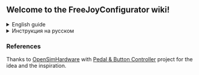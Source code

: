 ## Welcome to the FreeJoyConfigurator wiki!

<details> 
  <summary> English guide </summary>

# Installation
Just download the [latest release](https://github.com/FreeJoy-Team/FreeJoy/releases) and run the installer.

# Getting started
* [Pins configuration](https://github.com/vostrenkov/FreeJoyConfigurator/wiki/Pins-configuration)
* [Digital inputs (buttons) configuration](https://github.com/vostrenkov/FreeJoyConfigurator/wiki/Digital-inputs-configuration)
* [Axes configuration](https://github.com/vostrenkov/FreeJoyConfigurator/wiki/Axes-configuration)
* [Axes to buttons](https://github.com/vostrenkov/FreeJoyConfigurator/wiki/Axes-to-Buttons)
* [Shift registers](https://github.com/vostrenkov/FreeJoyConfigurator/wiki/Shift-registers)
* [TLE501x sensors](https://github.com/vostrenkov/FreeJoyConfigurator/wiki/TLE501x-sensors)
* [LED configuration](https://github.com/FreeJoy-Team/FreeJoyConfigurator/wiki/LED-configuration)
* [Loading and saving configuration](https://github.com/vostrenkov/FreeJoyConfigurator/wiki/Loading-and-saving-configuration)
* [Advanced settings](https://github.com/vostrenkov/FreeJoyConfigurator/wiki/Advanced-settings)
* [Firmware flasher](https://github.com/vostrenkov/FreeJoyConfigurator/wiki/Firmware-flasher)

</details>

<details> 
  <summary> Инструкция на русском </summary>

# Установка
Скачайте [последний релиз](https://github.com/FreeJoy-Team/FreeJoy/releases) и запустите установщик.

# Начало работы
* [Настройка выводов контроллера](https://github.com/vostrenkov/FreeJoyConfigurator/wiki/Pins-configuration)
* [Настройка цифровых входов (кнопок)](https://github.com/vostrenkov/FreeJoyConfigurator/wiki/Digital-inputs-configuration)
* [Настройка осей](https://github.com/vostrenkov/FreeJoyConfigurator/wiki/Axes-configuration)
* [Функция "оси в кнопки"](https://github.com/vostrenkov/FreeJoyConfigurator/wiki/Axes-to-Buttons)
* [Сдвиговые регистры](https://github.com/vostrenkov/FreeJoyConfigurator/wiki/Shift-registers)
* [Датчики TLE501x](https://github.com/vostrenkov/FreeJoyConfigurator/wiki/TLE501x-sensors)
* [Настройка светодиодов](https://github.com/FreeJoy-Team/FreeJoyConfigurator/wiki/LED-configuration)
* [Загрузка и сохранение конфигурации](https://github.com/vostrenkov/FreeJoyConfigurator/wiki/Loading-and-saving-configuration)
* [Продвинутые настройки](https://github.com/vostrenkov/FreeJoyConfigurator/wiki/Advanced-settings)
* [Загрузчик прошивки](https://github.com/vostrenkov/FreeJoyConfigurator/wiki/Firmware-flasher)

</details>


### References
Thanks to [OpenSimHardware](https://github.com/OpenSimHardware) with [Pedal & Button Controller](https://github.com/OpenSimHardware/PedalButtonController) project for the idea and the inspiration.